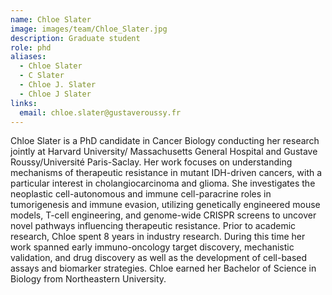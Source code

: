 ```yaml
---
name: Chloe Slater
image: images/team/Chloe_Slater.jpg
description: Graduate student
role: phd
aliases:
  - Chloe Slater
  - C Slater
  - Chloe J. Slater
  - Chloe J Slater
links:
  email: chloe.slater@gustaveroussy.fr
---
```


Chloe Slater is a PhD candidate in Cancer Biology conducting her research jointly at Harvard University/ Massachusetts General Hospital and Gustave Roussy/Université Paris-Saclay. Her work focuses on understanding mechanisms of therapeutic resistance in mutant IDH-driven cancers, with a particular interest in cholangiocarcinoma and glioma. She investigates the neoplastic cell-autonomous and immune cell-paracrine roles in tumorigenesis and immune evasion, utilizing genetically engineered mouse models, T-cell engineering, and genome-wide CRISPR screens to uncover novel pathways influencing therapeutic resistance.
Prior to academic research, Chloe spent 8 years in industry research. During this time her work spanned early immuno-oncology target discovery, mechanistic validation, and drug discovery as well as the development of cell-based assays and biomarker strategies. Chloe earned her Bachelor of Science in Biology from Northeastern University.
